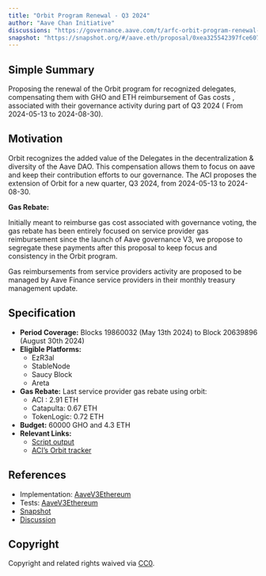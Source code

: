 ```yaml
---
title: "Orbit Program Renewal - Q3 2024"
author: "Aave Chan Initiative"
discussions: "https://governance.aave.com/t/arfc-orbit-program-renewal-q3-2024/18834"
snapshot: "https://snapshot.org/#/aave.eth/proposal/0xea325542397fce607755f6c14be407f60a71a81f3a23c6b3a67e298b9dd8c091"
---
```


## Simple Summary

Proposing the renewal of the Orbit program for recognized delegates, compensating them with GHO and ETH reimbursement of Gas costs , associated with their governance activity during part of Q3 2024 ( From 2024-05-13 to 2024-08-30).

## Motivation

Orbit recognizes the added value of the Delegates in the decentralization & diversity of the Aave DAO. This compensation allows them to focus on aave and keep their contribution efforts to our governance. The ACI proposes the extension of Orbit for a new quarter, Q3 2024, from 2024-05-13 to 2024-08-30.

**Gas Rebate:**

Initially meant to reimburse gas cost associated with governance voting, the gas rebate has been entirely focused on service provider gas reimbursement since the launch of Aave governance V3, we propose to segregate these payments after this proposal to keep focus and consistency in the Orbit program.

Gas reimbursements from service providers activity are proposed to be managed by Aave Finance service providers in their monthly treasury management update.

## Specification

- **Period Coverage:** Blocks 19860032 (May 13th 2024) to Block 20639896 (August 30th 2024)
- **Eligible Platforms:**
  - EzR3al
  - StableNode
  - Saucy Block
  - Areta
- **Gas Rebate:** Last service provider gas rebate using orbit:
  - ACI : 2.91 ETH
  - Catapulta: 0.67 ETH
  - TokenLogic: 0.72 ETH
- **Budget:** 60000 GHO and 4.3 ETH
- **Relevant Links:**
  - [Script output ](https://www.notion.so/Gov-V3-August-2024-script-Output-55c7ee78d48a4126a295f74a0dbf883c?pvs=21)
  - [ACI’s Orbit tracker ](https://dapps.aavechan.com/orbit-tracker)

## References

- Implementation: [AaveV3Ethereum](https://github.com/bgd-labs/aave-proposals-v3/blob/main/src/20240905_AaveV3Ethereum_OrbitProgramRenewalQ32024/AaveV3Ethereum_OrbitProgramRenewalQ32024_20240905.sol)
- Tests: [AaveV3Ethereum](https://github.com/bgd-labs/aave-proposals-v3/blob/main/src/20240905_AaveV3Ethereum_OrbitProgramRenewalQ32024/AaveV3Ethereum_OrbitProgramRenewalQ32024_20240905.t.sol)
- [Snapshot](https://snapshot.org/#/aave.eth/proposal/0xea325542397fce607755f6c14be407f60a71a81f3a23c6b3a67e298b9dd8c091)
- [Discussion](https://governance.aave.com/t/arfc-orbit-program-renewal-q3-2024/18834)

## Copyright

Copyright and related rights waived via [CC0](https://creativecommons.org/publicdomain/zero/1.0/).

